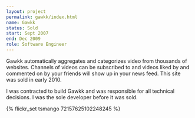 ```yaml
---
layout: project
permalink: gawkk/index.html
name: Gawkk
status: Sold
start: Sept 2007
end: Dec 2009
role: Software Engineer
---
```


Gawkk automatically aggregates and categorizes video from thousands of 
websites. Channels of videos can be subscribed to and videos liked by 
and commented on by your friends will show up in your news feed. This 
site was sold in early 2010.

I was contracted to build Gawkk and was responsible for all technical 
decisions. I was the sole developer before it was sold.

<div>{% flickr_set tsmango 72157625102248245 %}</div>